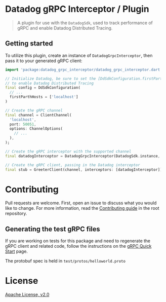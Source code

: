 
# Datadog gRPC Interceptor / Plugin

> A plugin for use with the `DatadogSdk`, used to track performance of gRPC and enable Datadog Distributed Tracing.

## Getting started

To utilize this plugin, create an instance of `DatadogGrpcInterceptor`, then pass it to your generated gRPC client:

```dart
import 'package:datadog_grpc_interceptor/datadog_grpc_interceptor.dart'

// Initialize Datadog, be sure to set the [DdSdkConfiguration.firstPartyHosts] member
// to enable Datadog Distributed Tracing
final config = DdSdkConfiguration(
  // ...
  firstParthHosts = ['localhost']
)

// Create the gRPC channel
final channel = ClientChannel(
  'localhost',
  port: 50051,
  options: ChannelOptions(
    // ...
  ),
);

// Create the gRPC interceptor with the supported channel
final datadogInterceptor = DatadogGrpcInterceptor(DatadogSdk.instance, channel);

// Create the gRPC client, passing in the Datadog interceptor
final stub = GreeterClient(channel, interceptors: [datadogInterceptor]);
```

# Contributing

Pull requests are welcome. First, open an issue to discuss what you would like
to change. For more information, read the [Contributing
guide](../../CONTRIBUTING.md) in the root repository.

## Generating the test gRPC files

If you are working on tests for this package and need to regenerate the gRPC client and related code,
follow the instructions on the [gRPC Quick Start](https://grpc.io/docs/languages/dart/quickstart/) page.

The protobuf spec is held in `test/protos/helloworld.proto`

# License

[Apache License, v2.0](LICENSE)
